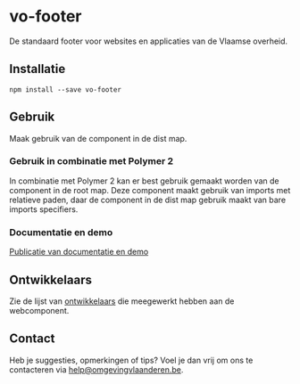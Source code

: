 # vo-footer

De standaard footer voor websites en applicaties van de Vlaamse overheid.

## Installatie

```
npm install --save vo-footer
```

## Gebruik
Maak gebruik van de component in de dist map.

### Gebruik in combinatie met Polymer 2
In combinatie met Polymer 2 kan er best gebruik gemaakt worden van de component in de root map. Deze component maakt gebruik van imports met relatieve paden, daar de component in de dist map gebruik maakt van bare imports specifiers.

### Documentatie en demo

[Publicatie van documentatie en demo](https://milieuinfo.github.io/webcomponent-vo-footer)

## Ontwikkelaars

Zie de lijst van [ontwikkelaars](https://github.com/milieuinfo/webcomponent-vo-footer/graphs/contributors) die meegewerkt hebben aan de webcomponent.

## Contact

Heb je suggesties, opmerkingen of tips? Voel je dan vrij om ons te contacteren via help@omgevingvlaanderen.be.